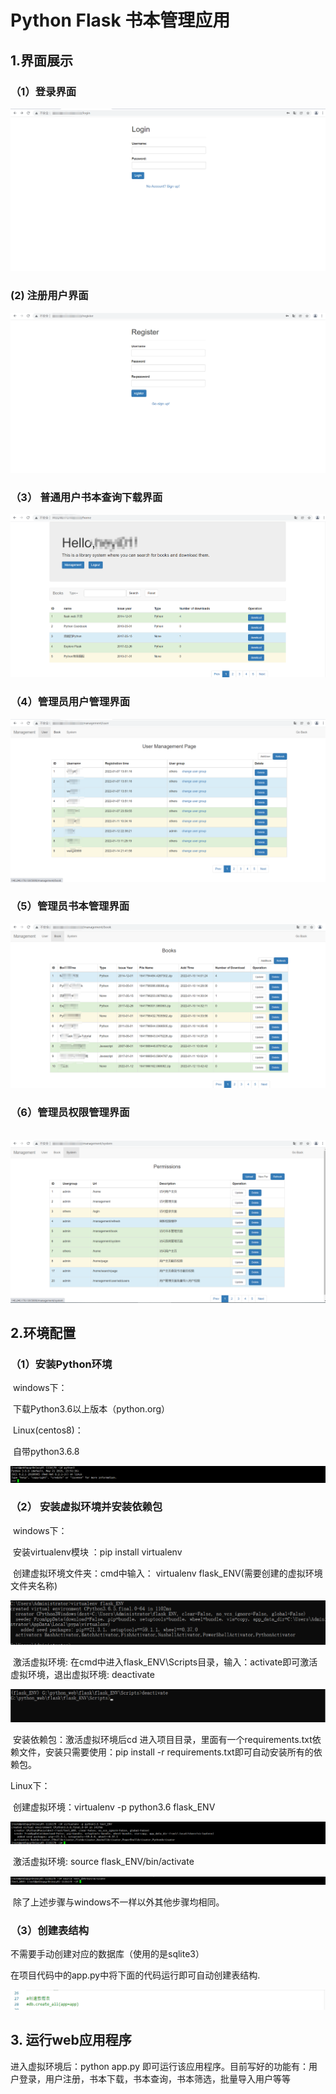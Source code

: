 # Python Flask 书本管理应用

## 1.界面展示

### （1）登录界面

![](./img/login.png)

###   (2) 注册用户界面

![](./img/register.png)

### （3） 普通用户书本查询下载界面

![home](./img/home.png)

### （4）管理员用户管理界面

![](./img/user.png)

### （5）管理员书本管理界面

![book](./img/book.png)

### （6）管理员权限管理界面

​	![](./img/permission.png)

### 	

## 2.环境配置

### （1）安装Python环境

​	windows下：

​			下载Python3.6以上版本（python.org）

​	Linux(centos8)：

​			自带python3.6.8

![15](./img/15.png)

### （2） 安装虚拟环境并安装依赖包

​	windows下：

​			安装virtualenv模块 ：pip install virtualenv

​			创建虚拟环境文件夹：cmd中输入： virtualenv flask_ENV(需要创建的虚拟环境文件夹名称)

![windows_env](./img/windows_env.png)

​			激活虚拟环境: 在cmd中进入flask_ENV\Scripts目录，输入：activate即可激活虚拟环境，退出虚拟环境: deactivate

![20127105813](./img/20127105813.png)

​			安装依赖包：激活虚拟环境后cd 进入项目目录，里面有一个requirements.txt依赖文件，安装只需要使用：pip install -r requirements.txt即可自动安装所有的依赖包。

Linux下：

​			创建虚拟环境：virtualenv -p python3.6 flask_ENV

![](./img/test_ENV.png)

​			激活虚拟环境: source flask_ENV/bin/activate

![](./img/test_ENV_activate.png)

​			除了上述步骤与windows不一样以外其他步骤均相同。

### （3）创建表结构

不需要手动创建对应的数据库（使用的是sqlite3）

在项目代码中的app.py中将下面的代码运行即可自动创建表结构.

![](./img/create_tables.png)

## 3. 运行web应用程序

进入虚拟环境后：python app.py 即可运行该应用程序。目前写好的功能有：用户登录，用户注册，书本下载，书本查询，书本筛选，批量导入用户等等
